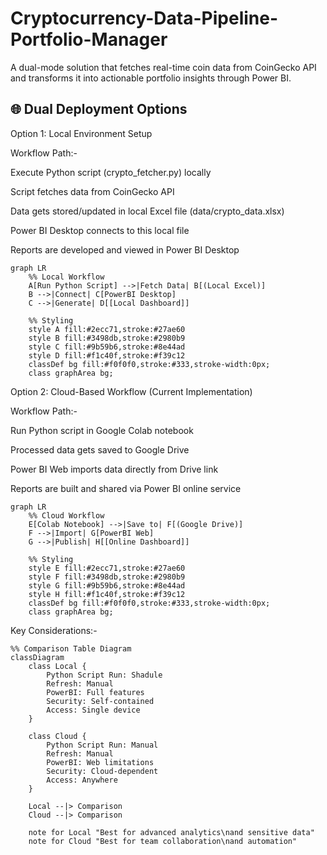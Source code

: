 # Cryptocurrency-Data-Pipeline-Portfolio-Manager
A dual-mode solution that fetches real-time coin data from CoinGecko API and transforms it into actionable portfolio insights through Power BI.


## 🌐 Dual Deployment Options

Option 1: Local Environment Setup

Workflow Path:-

Execute Python script (crypto_fetcher.py) locally

Script fetches data from CoinGecko API

Data gets stored/updated in local Excel file (data/crypto_data.xlsx)

Power BI Desktop connects to this local file

Reports are developed and viewed in Power BI Desktop

```mermaid
graph LR
    %% Local Workflow
    A[Run Python Script] -->|Fetch Data| B[(Local Excel)]
    B -->|Connect| C[PowerBI Desktop]
    C -->|Generate| D[[Local Dashboard]]
    
    %% Styling
    style A fill:#2ecc71,stroke:#27ae60
    style B fill:#3498db,stroke:#2980b9
    style C fill:#9b59b6,stroke:#8e44ad
    style D fill:#f1c40f,stroke:#f39c12
    classDef bg fill:#f0f0f0,stroke:#333,stroke-width:0px;
    class graphArea bg;
```


Option 2: Cloud-Based Workflow (Current Implementation)

Workflow Path:-

Run Python script in Google Colab notebook

Processed data gets saved to Google Drive

Power BI Web imports data directly from Drive link

Reports are built and shared via Power BI online service

```mermaid
graph LR
    %% Cloud Workflow
    E[Colab Notebook] -->|Save to| F[(Google Drive)]
    F -->|Import| G[PowerBI Web]
    G -->|Publish| H[[Online Dashboard]]
    
    %% Styling
    style E fill:#2ecc71,stroke:#27ae60
    style F fill:#3498db,stroke:#2980b9
    style G fill:#9b59b6,stroke:#8e44ad
    style H fill:#f1c40f,stroke:#f39c12
    classDef bg fill:#f0f0f0,stroke:#333,stroke-width:0px;
    class graphArea bg;
```

Key Considerations:-

```mermaid
%% Comparison Table Diagram
classDiagram
    class Local {
        Python Script Run: Shadule
        Refresh: Manual
        PowerBI: Full features
        Security: Self-contained
        Access: Single device
    }
    
    class Cloud {
        Python Script Run: Manual
        Refresh: Manual
        PowerBI: Web limitations
        Security: Cloud-dependent
        Access: Anywhere
    }
    
    Local --|> Comparison
    Cloud --|> Comparison
    
    note for Local "Best for advanced analytics\nand sensitive data"
    note for Cloud "Best for team collaboration\nand automation"
```
